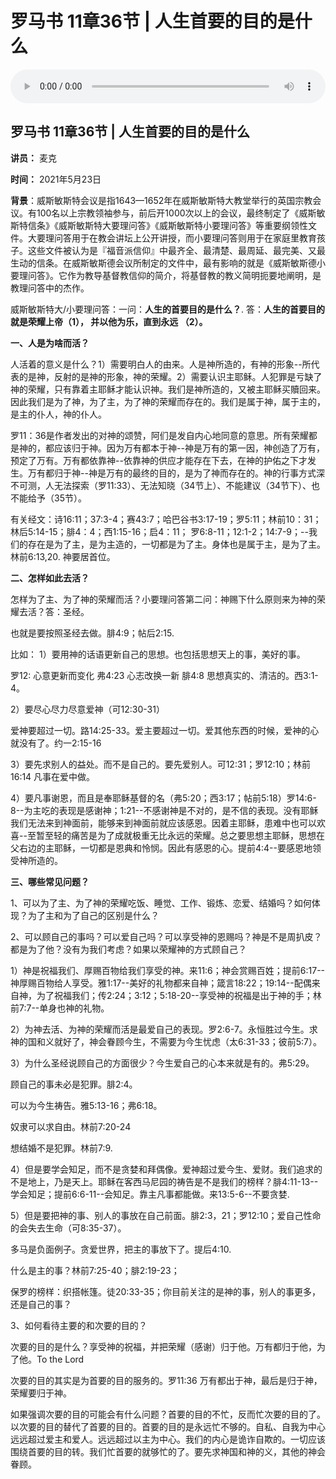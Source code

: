 # 罗马书 11章36节 | 人生首要的目的是什么

<audio style="width: 100%;" preload="false" controls controlslist="nodownload"><source src="http://file.simai.life/audio/mp3/2021/luo_11_36_210523.mp3" type="audio/mpeg">Your browser does not support the audio element.</audio>


## 罗马书 11章36节 | 人生首要的目的是什么

**讲员：** 麦克

**时间：** 2021年5月23日

**背景**：威斯敏斯特会议是指1643—1652年在威斯敏斯特大教堂举行的英国宗教会议。有100名以上宗教领袖参与，前后开1000次以上的会议，最终制定了《威斯敏斯特信条》《威斯敏斯特大要理问答》《威斯敏斯特小要理问答》等重要纲领性文件。大要理问答用于在教会讲坛上公开讲授，而小要理问答则用于在家庭里教育孩子。这些文件被认为是『福音派信仰』中最齐全、最清楚、最周延、最完美、又最生动的信条。在威斯敏斯德会议所制定的文件中，最有影响的就是《威斯敏斯德小要理问答》。它作为教导基督教信仰的简介，将基督教的教义简明扼要地阐明，是教理问答中的杰作。

 

威斯敏斯特大/小要理问答：一问：**人生的首要目的是什么？**. 答：**人生的首要目的就是荣耀上帝（1）， 并以他为乐，直到永远 （2）。**

 

**一、人是为啥而活？**

人活着的意义是什么？1）需要明白人的由来。人是神所造的，有神的形象--所代表的是神，反射的是神的形象，神的荣耀。2）需要认识主耶稣。人犯罪是亏缺了神的荣耀，只有靠着主耶稣才能认识神。我们是神所造的，又被主耶稣买贖回来。因此我们是为了神，为了主，为了神的荣耀而存在的。我们是属于神，属于主的，是主的仆人，神的仆人。

罗11：36是作者发出的对神的颂赞，阿们是发自内心地同意的意思。所有荣耀都是神的，都应该归于神。因为万有都本于神--神是万有的第一因，神创造了万有，预定了万有。万有都依靠神--依靠神的供应才能存在下去，在神的护佑之下才发生。万有都归于神--神是万有的最终的目的，是为了神而存在的。神的行事方式深不可测，人无法探索（罗11:33）、无法知晓（34节上）、不能建议（34节下）、也不能给予（35节）。



有关经文：诗16:11；37:3-4；赛43:7；哈巴谷书3:17-19；罗5:11；林前10：31；林后5:14-15；腓4：4；西1:15-16；启4：11； 罗6:8-11；12:1-2；14:7-9；--我们的存在是为了主，是为主造的，一切都是为了主。身体也是属于主，是为了主。林前6:13,20.  神要居首位。

 

**二、怎样如此去活？**

怎样为了主、为了神的荣耀而活？小要理问答第二问：神赐下什么原则来为神的荣耀去活？答：圣经。

也就是要按照圣经去做。腓4:9；帖后2:15.

比如：
1）要用神的话语更新自己的思想。也包括思想天上的事，美好的事。

罗12: 心意更新而变化  弗4:23 心志改换一新  腓4:8 思想真实的、清洁的。西3:1-4。

2）要尽心尽力尽意爱神（可12:30-31）

爱神要超过一切。路14:25-33。爱主要超过一切。爱其他东西的时候，爱神的心就没有了。约一2:15-16

3）要先求别人的益处。而不是自己的。要先爱别人。可12:31；罗12:10；林前16:14 凡事在爱中做。

4）要凡事谢恩，而且是奉耶稣基督的名（弗5:20；西3:17；帖前5:18）罗14:6-8--为主吃的表现是感谢神；1:21--不感谢神是不对的，是不信的表现。没有耶稣我们无法来到神面前，能够来到神面前就应该感恩。因着主耶稣，患难中也可以欢喜--至暂至轻的痛苦是为了成就极重无比永远的荣耀。总之要思想主耶稣，思想在父右边的主耶稣，一切都是恩典和怜悯。因此有感恩的心。提前4:4--要感恩地领受神所造的。

 

**三、哪些常见问题？**

1、可以为了主、为了神的荣耀吃饭、睡觉、工作、锻炼、恋爱、结婚吗？如何体现？为了主和为了自己的区别是什么？

2、可以顾自己的事吗？可以爱自己吗？可以享受神的恩赐吗？神是不是周扒皮？都是为了他？没有为我们考虑？如果以荣耀神的方式顾自己？

1）神是祝福我们、厚赐百物给我们享受的神。来11:6；神会赏赐百姓；提前6:17--神厚赐百物给人享受。雅1:17--美好的礼物都来自神；箴言18:22；19:14--配偶来自神，为了祝福我们；传2:24；3:12；5:18-20--享受神的祝福是出于神的手；林前7:7--单身也神的礼物。

2）为神去活、为神的荣耀而活是最爱自己的表现。罗2:6-7。永恒胜过今生。求神的国和义就好了，神会眷顾今生，不需要为今生忧虑（太6:31-33；彼前5:7）。

3）为什么圣经说顾自己的方面很少？今生爱自己的心本来就是有的。弗5:29。

顾自己的事未必是犯罪。腓2:4。

可以为今生祷告。雅5:13-16；弗6:18。

奴隶可以求自由。林前7:20-24

想结婚不是犯罪。林前7:9.

4）但是要学会知足，而不是贪婪和拜偶像。爱神超过爱今生、爱财。我们追求的不是地上，乃是天上。耶稣在客西马尼园的祷告是不是我们的榜样？腓4:11-13--学会知足；提前6:6-11--会知足。靠主凡事都能做。来13:5-6--不要贪婪.

5）但是要把神的事、别人的事放在自己前面。腓2:3，21；罗12:10；爱自己性命的会失去生命（可8:35-37）。

多马是负面例子。贪爱世界，把主的事放下了。提后4:10.

 

什么是主的事？林前7:25-40；腓2:19-23；

保罗的榜样：织搭帐篷。徒20:33-35；你目前关注的是神的事，别人的事更多，还是自己的事？

 

3、如何看待主要的和次要的目的？

次要的目的是什么？享受神的祝福，并把荣耀（感谢）归于他。万有都归于他，为了他。To the Lord

次要的目的其实是为首要的目的服务的。罗11:36  万有都出于神，最后是归于神，荣耀要归于神。

 

如果强调次要的目的可能会有什么问题？首要的目的不忙，反而忙次要的目的了。以次要的目的替代了首要的目的。首要的目的是永远忙不够的。自私、自我为中心远远超过爱主和爱人。远远超过以主为中心。我们的内心是诡诈自欺的。一切应该围绕首要的目的转。我们忙首要的就够忙的了。要先求神国和神的义，其他的神会眷顾。